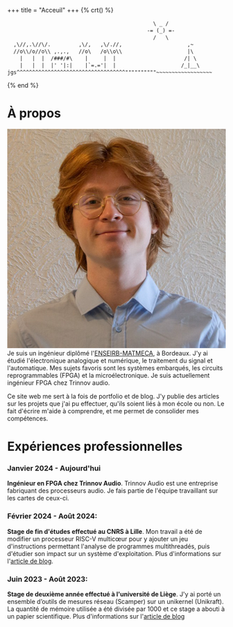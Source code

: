 +++
 title = "Acceuil"
+++
{% crt() %}
```
                                               \ _ /
                                             -= (_) =-
                                               /   \
  ,\//,.\//\/.         ,\/,   ,\/.//,                     ,~
  //o\\/o//o\\ ,.,.,   //o\   /o\\o\\                     |\
    |   |  |  /###/#\    |     |  |                      /| \
    |   |  |  |' '|:|    |`=.='|  |                     /_|__\
jgs^^^^^^^^^^^^^^^^^^^^^^^^^^^^^^^^^^^""""""""""~~~~~~~~~~~~~~~~~~
```
{% end %}

À propos
===

![me](profile.png#end#no-hover)
Je suis un ingénieur diplômé l'[ENSEIRB-MATMECA](https://www.bordeaux-inp.fr), à Bordeaux. J'y ai étudié l'électronique analogique et numérique, le traitement du signal et l'automatique. Mes sujets favoris sont les systèmes embarqués, les circuits reprogrammables (FPGA) et la microélectronique. Je suis actuellement ingénieur FPGA chez Trinnov audio.

Ce site web me sert à la fois de portfolio et de blog. J'y publie des articles sur les projets que j'ai pu effectuer, qu'ils soient liés à mon école ou non. Le fait d'écrire m'aide à comprendre, et me permet de consolider mes compétences. 

Expériences professionnelles
==

### Janvier 2024 - Aujourd'hui
**Ingénieur en FPGA chez Trinnov Audio**. Trinnov Audio est une entreprise fabriquant des processeurs audio. Je fais partie de l'équipe travaillant sur les cartes de ceux-ci.

### Février 2024 - Août 2024:
**Stage de fin d'études effectué au CNRS à Lille**. Mon travail a été de modifier un processeur RISC-V multicœur pour y ajouter un jeu d'instructions permettant l'analyse de programmes multithreadés, puis d'étudier son impact sur un système d'exploitation. Plus d'informations sur l'[article de blog](blog/stage3a/).

### Juin 2023 - Août 2023:

**Stage de deuxième année effectué à l'université de Liège**. J'y ai porté un ensemble d’outils de mesures réseau (Scamper) sur un unikernel (Unikraft). La quantité
de mémoire utilisée a été divisée par 1000 et ce stage a abouti à un papier scientifique. Plus d'informations sur l'[article de blog](blog/stage2a/)
